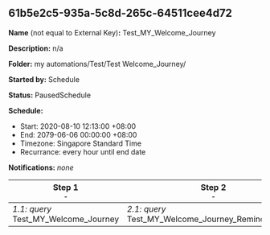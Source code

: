 ## 61b5e2c5-935a-5c8d-265c-64511cee4d72

**Name** (not equal to External Key)**:** Test_MY_Welcome_Journey

**Description:** n/a

**Folder:** my automations/Test/Test Welcome_Journey/

**Started by:** Schedule

**Status:** PausedSchedule

**Schedule:**

* Start: 2020-08-10 12:13:00 +08:00
* End: 2079-06-06 00:00:00 +08:00
* Timezone: Singapore Standard Time
* Recurrance: every hour until end date

**Notifications:** _none_


| Step 1<br>_<small>-</small>_ | Step 2<br>_<small>-</small>_ |
| --- | --- |
| _1.1: query_<br>Test_MY_Welcome_Journey | _2.1: query_<br>Test_MY_Welcome_Journey_Reminder2_days |
